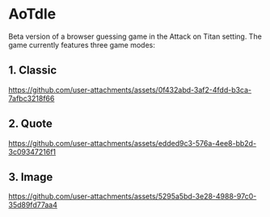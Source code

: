 # AoTdle

Beta version of a browser guessing game in the Attack on Titan setting. The game currently features three game modes:

## 1. Classic
https://github.com/user-attachments/assets/0f432abd-3af2-4fdd-b3ca-7afbc3218f66



## 2. Quote
https://github.com/user-attachments/assets/edded9c3-576a-4ee8-bb2d-3c09347216f1



## 3. Image
https://github.com/user-attachments/assets/5295a5bd-3e28-4988-97c0-35d89fd77aa4


